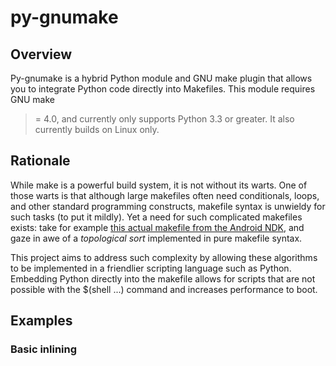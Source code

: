 # py-gnumake 

## Overview

Py-gnumake is a hybrid Python module and GNU make plugin that allows you to
integrate Python code directly into Makefiles. This module requires GNU make
>= 4.0, and currently only supports Python 3.3 or greater. It also currently 
builds on Linux only.

## Rationale

While make is a powerful build system, it is not without its warts. One of
those warts is that although large makefiles often need conditionals, loops,
and other standard programming constructs, makefile syntax is unwieldy for such
tasks (to put it mildly). Yet a need for such complicated makefiles exists:
take for example [this actual makefile from the Android NDK][1], and gaze in
awe of a *topological sort* implemented in pure makefile syntax.

This project aims to address such complexity by allowing these algorithms to
be implemented in a friendlier scripting language such as Python. Embedding
Python directly into the makefile allows for scripts that are not possible with
the $(shell ...) command and increases performance to boot.

## Examples

### Basic inlining




[1]: https://android.googlesource.com/platform/ndk/+/master/build/core/definitions-graph.mk#398
